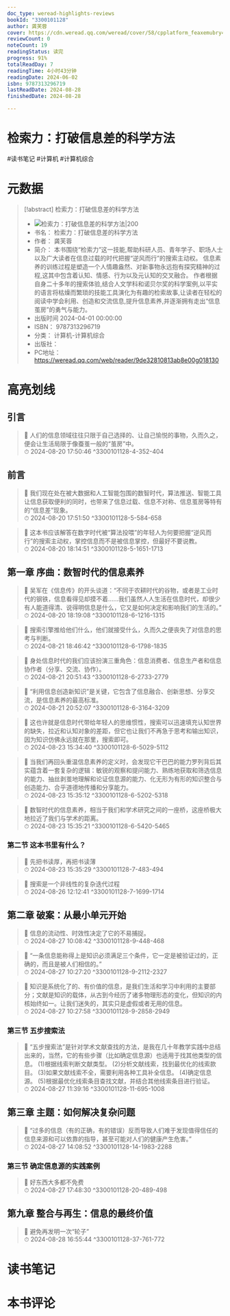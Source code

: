 ```yaml
---
doc_type: weread-highlights-reviews
bookId: "3300101128"
author: 龚芙蓉
cover: https://cdn.weread.qq.com/weread/cover/58/cpplatform_feaxemubry47bnkzylqzwv/t7_cpplatform_feaxemubry47bnkzylqzwv1716796541.jpg
reviewCount: 0
noteCount: 19
readingStatus: 读完
progress: 91%
totalReadDay: 7
readingTime: 4小时43分钟
readingDate: 2024-06-02
isbn: 9787313296719
lastReadDate: 2024-08-28
finishedDate: 2024-08-28

---
```


# 检索力：打破信息差的科学方法


#读书笔记 #计算机 #计算机综合

# 元数据
> [!abstract] 检索力：打破信息差的科学方法
> - ![ 检索力：打破信息差的科学方法|200](https://cdn.weread.qq.com/weread/cover/58/cpplatform_feaxemubry47bnkzylqzwv/t7_cpplatform_feaxemubry47bnkzylqzwv1716796541.jpg)
> - 书名： 检索力：打破信息差的科学方法
> - 作者： 龚芙蓉
> - 简介： 本书围绕“检索力”这一技能,帮助科研人员、青年学子、职场人士以及广大读者在信息过载的时代把握“逆风而行”的搜索主动权。 信息素养的训练过程是塑造一个人情趣盎然、对新事物永远抱有探究精神的过程,这其中包含着认知、情感、行为以及元认知的交叉融合。 作者根据自身二十多年的搜索体验,结合人文学科和诺贝尔奖的科学案例,以平实的语言将枯燥而繁琐的技能工具演化为有趣的检索故事,让读者在轻松的阅读中学会利用、创造和交流信息,提升信息素养,并逐渐拥有走出“信息茧房”的勇气与能力。
> - 出版时间 2024-04-01 00:00:00
> - ISBN： 9787313296719
> - 分类： 计算机-计算机综合
> - 出版社： 
> - PC地址：https://weread.qq.com/web/reader/9de32810813ab8e00g018130

# 高亮划线


## 引言

> 📌 人们的信息领域往往只限于自己选择的、让自己愉悦的事物，久而久之，便会让生活局限于像蚕茧一般的“茧房”中。  
> ⏱ 2024-08-20 17:50:46 ^3300101128-4-352-404

## 前言

> 📌 我们现在处在被大数据和人工智能包围的数智时代，算法推送、智能工具让信息获取便利的同时，也带来了信息过载、信息不对称、信息茧房等特有的“信息差”现象。  
> ⏱ 2024-08-20 17:51:50 ^3300101128-5-584-658

> 📌 这本书应该解答在数字时代被“算法投喂”的年轻人为何要把握“逆风而行”的搜索主动权，掌控信息而不是被信息掌控，但最好不要说教。  
> ⏱ 2024-08-20 18:14:51 ^3300101128-5-1651-1713

## 第一章 序曲：数智时代的信息素养

> 📌 吴军在《信息传》的开头谈道：“不同于农耕时代的谷物，或者是工业时代的钢铁，信息看得见却摸不着……我们虽然人人生活在信息时代，却很少有人能道得清、说得明信息是什么，它又是如何决定和影响我们的生活的。”  
> ⏱ 2024-08-20 18:19:08 ^3300101128-6-1216-1315

> 📌 搜索引擎推给他们什么，他们就接受什么，久而久之便丧失了对信息的思考与判断。  
> ⏱ 2024-08-21 18:46:42 ^3300101128-6-1798-1835

> 📌 身处信息时代的我们应该扮演三重角色：信息消费者、信息生产者和信息协作者（分享、交流、协作）。  
> ⏱ 2024-08-21 20:51:43 ^3300101128-6-2733-2779

> 📌 “利用信息创造新知识”是关键，它包含了信息融合、创新思想、分享交流，是信息素养的最高标准。  
> ⏱ 2024-08-21 20:52:07 ^3300101128-6-3164-3209

> 📌 这也许就是信息时代带给年轻人的思维惯性，搜索可以迅速填充认知世界的缺失，拉近和认知对象的差距，但它也让我们不再急于思考和输出知识，因为知识仿佛永远就在那里，搜索即可。  
> ⏱ 2024-08-23 15:34:40 ^3300101128-6-5029-5112

> 📌 当我们再回头重温信息素养的定义时，会发现它干巴巴的能力罗列背后其实蕴含着一套复杂的逻辑：敏锐的观察和提问能力、熟练地获取和筛选信息的能力、抽丝剥茧地理解和论证信息源的能力、化无形为有形的知识整合与创造能力、合乎道德地传播和分享能力。  
> ⏱ 2024-08-23 15:35:12 ^3300101128-6-5202-5318

> 📌 数智时代的信息素养，相当于我们和学术研究之间的一座桥，这座桥极大地拉近了我们与学术的距离。  
> ⏱ 2024-08-23 15:35:21 ^3300101128-6-5420-5465

### 第二节 这本书里有什么？

> 📌 先把书读厚，再把书读薄  
> ⏱ 2024-08-23 15:35:29 ^3300101128-7-483-494

> 📌 搜索是一个非线性的复杂迭代过程  
> ⏱ 2024-08-26 12:12:41 ^3300101128-7-1699-1714

## 第二章 破案：从最小单元开始

> 📌 信息的流动性、时效性决定了它的不易捕捉。  
> ⏱ 2024-08-27 10:08:42 ^3300101128-9-448-468

> 📌 “一条信息能称得上是知识必须满足三个条件，它一定是被验证过的，正确的，而且是被人们相信的。”  
> ⏱ 2024-08-27 10:27:20 ^3300101128-9-2112-2327

> 📌 知识是系统化了的、有价值的信息，是我们生活和学习中利用的主要部分；文献是知识的载体，从古到今经历了诸多物理形态的变化，但知识的内核始终如一。让我们迷失的，其实只是虚假或者无用的信息。  
> ⏱ 2024-08-27 10:27:58 ^3300101128-9-2858-2949

### 第三节 五步搜索法

> 📌 “五步搜索法”是针对学术文献查找的方法，是我在几十年教学实践中总结出来的，当然，它的有些步骤（比如确定信息源）也适用于找其他类型的信息。
(1)根据线索判断文献类型。
(2)分析文献线索，找到最优化的线索款目。
(3)如果文献线索不全，需要利用各种工具补全信息。
(4)确定信息源。
(5)根据最优化线索条目查找文献，并结合其他线索条目进行验证。  
> ⏱ 2024-08-27 11:39:16 ^3300101128-11-695-1008

## 第三章 主题：如何解决复杂问题

> 📌 “过多的信息（有的正确，有的错误）反而导致人们难于发现值得信任的信息来源和可以依靠的指导，甚至可能对人们的健康产生危害。”  
> ⏱ 2024-08-27 14:08:52 ^3300101128-14-1983-2288

### 第三节 确定信息源的实践案例

> 📌 好东西大多都不免费  
> ⏱ 2024-08-27 17:48:30 ^3300101128-20-489-498

## 第九章 整合与再生：信息的最终价值

> 📌 避免再发明一次“轮子”  
> ⏱ 2024-08-28 16:55:44 ^3300101128-37-761-772



# 读书笔记




# 本书评论

